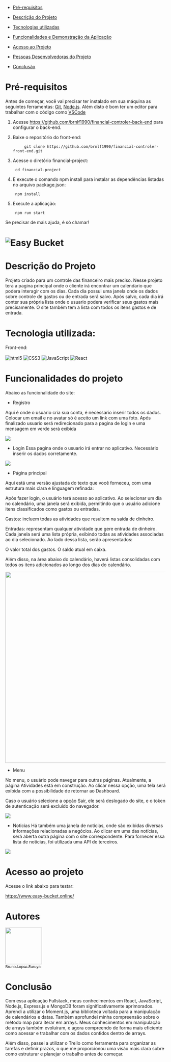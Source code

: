
- [Pré-requisitos](#pré-requisito)
- [Descrição do Projeto](#descrição-do-projeto)
- [Tecnologias utilizadas](#tecnologias-utilizadas)

- [Funcionalidades e Demonstração da Aplicação](#funcionalidades-e-demonstração-da-aplicação)
- [Acesso ao Projeto](#acesso-ao-projeto)
- [Pessoas Desenvolvedoras do Projeto](#autores)
- [Conclusão](#conclusão)

# Pré-requisitos

Antes de começar, você vai precisar ter instalado em sua máquina as seguintes ferramentas:
[Git](https://git-scm.com), [Node.js](https://nodejs.org/en/). 
Além disto é bom ter um editor para trabalhar com o código como [VSCode](https://code.visualstudio.com/)

1. Acesse https://github.com/brnlf1990/financial-controler-back-end para configurar o back-end.

2. Baixe o repositório do front-end:
            
            git clone https://github.com/brnlf1990/financial-controler-front-end.git

3. Acesse o diretório financial-project:

        cd financial-project

4. E execute o comando npm install para instalar as dependências listadas no arquivo package.json:
   
        npm install

5. Execute a aplicação:

        npm run start


Se precisar de mais ajuda, é só chamar!

#
# ![Easy Bucket](./src/images/eblogo.png)


# Descrição do Projeto
Projeto criado para um controle das financeiro mais preciso. Nesse projeto tera a pagina principal onde o cliente irá encontrar um calendario que podera interagir com os dias. Cada dia possui uma janela onde os dados sobre controle de gastos ou de entrada será salvo. Após salvo, cada dia irá conter sua própria lista onde o usuario podera verificar seus gastos mais precisamente. O site também tem a lista com todos os itens gastos e  de entrada.
# Tecnologia utilizada:
Front-end:

<img align="center" alt="html5" src="https://img.shields.io/badge/HTML5-E34F26?style=for-the-badge&logo=html5&logoColor=white">
<img align="center" alt="CSS3" src="https://img.shields.io/badge/CSS3-1572B6?style=for-the-badge&logo=css3&logoColor=white">
<img align="center" alt="JavaScript" src="https://img.shields.io/badge/JavaScript-F7DF1E?style=for-the-badge&logo=javascript&logoColor=black">
<img align="center" alt="React" src="https://img.shields.io/badge/React-20232A?style=for-the-badge&logo=react&logoColor=61DAFB">


#  Funcionalidades do projeto
Abaixo as funcionalidade do site:

- Registro
                
Aqui é onde o usuario cria sua conta, é necessario inserir todos os dados. Colocar um email e no avatar só é aceito um link com uma foto. Após finalizado usuario será redirecionado para a pagina de login e uma mensagem em verde será exibida

<p> <img  src="./gif//register.gif"/> </p>

- Login
Essa pagina onde o usuario irá entrar no aplicativo. Necessário inserir os dados corretamente.
<p> <img  src="./gif//login.gif"/> </p>

- Página principal

Aqui está uma versão ajustada do texto que você forneceu, com uma estrutura mais clara e linguagem refinada:

Após fazer login, o usuário terá acesso ao aplicativo. Ao selecionar um dia no calendário, uma janela será exibida, permitindo que o usuário adicione itens classificados como gastos ou entradas.

Gastos: incluem todas as atividades que resultem na saída de dinheiro.

Entradas: representam qualquer atividade que gere entrada de dinheiro.
Cada janela será uma lista própria, exibindo todas as atividades associadas ao dia selecionado. Ao lado dessa lista, serão apresentados:

O valor total dos gastos.
O saldo atual em caixa.

Além disso, na área abaixo do calendário, haverá listas consolidadas com todos os itens adicionados ao longo dos dias do calendário.
<p> <img width=600px  src="./gif/main.gif"/> </p>

- Menu

No menu, o usuário pode navegar para outras páginas. Atualmente, a página Atividades está em construção. Ao clicar nessa opção, uma tela será exibida com a possibilidade de retornar ao Dashboard.

Caso o usuário selecione a opção Sair, ele será deslogado do site, e o token de autenticação será excluído do navegador.
<p> <img  src="./gif//navigation.gif"/> </p>

- Noticias
Há também uma janela de notícias, onde são exibidas diversas informações relacionadas a negócios. Ao clicar em uma das notícias, será aberta outra página com o site correspondente. Para fornecer essa lista de notícias, foi utilizada uma API de terceiros.
<p> <img  src="./gif/news.gif"/> </p>

# Acesso ao projeto
Acesse o link abaixo para testar:


https://www.easy-bucket.online/

# Autores
 [<img loading="lazy" src="https://avatars.githubusercontent.com/u/114805570?s=400&u=a591c1f671119e0c150e6a5178465b744cd8c912&v=4" width=115><br><sub>Bruno Lopes Furuya</sub>](https://github.com/brnlf1990) 
# Conclusão

Com essa aplicação Fullstack, meus conhecimentos em React, JavaScript, Node.js, Express.js e MongoDB foram significativamente aprimorados. Aprendi a utilizar o Moment.js, uma biblioteca voltada para a manipulação de calendários e datas. Também aprofundei minha compreensão sobre o método map para iterar em arrays. Meus conhecimentos em manipulação de arrays também evoluíram, e agora compreendo de forma mais eficiente como acessar e trabalhar com os dados contidos dentro de arrays.

Além disso, passei a utilizar o Trello como ferramenta para organizar as tarefas e definir prazos, o que me proporcionou uma visão mais clara sobre como estruturar e planejar o trabalho antes de começar. 